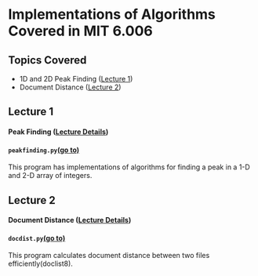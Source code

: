 # Implementations of Algorithms Covered in MIT 6.006

## Topics Covered
- 1D and 2D Peak Finding ([Lecture 1](#Lecture-1))
- Document Distance ([Lecture 2](#Lecture-2))

## Lecture 1
#### Peak Finding ([Lecture Details](https://ocw.mit.edu/courses/electrical-engineering-and-computer-science/6-006-introduction-to-algorithms-fall-2011/lecture-videos/MIT6_006F11_lec01.pdf))
#### `peakfinding.py`[(go to)](/Lecture%201%20(Peak%20Finding)/peakfinding.py)

This program has implementations of algorithms for finding a peak in
a 1-D and 2-D array of integers.
 
## Lecture 2
 #### Document Distance ([Lecture Details](https://ocw.mit.edu/courses/electrical-engineering-and-computer-science/6-006-introduction-to-algorithms-fall-2011/lecture-videos/MIT6_006F11_lec02.pdf))
 #### `docdist.py`[(go to)](/Lecture%202%20(Document%20Distance)/docdist.py)
 This program calculates document distance between two files efficiently(doclist8).
